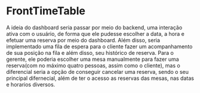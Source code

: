 # FrontTimeTable

A ideia do dashboard seria passar por meio do backend, uma interação ativa com o usuário, de forma que ele pudesse escolher a data, a hora e efetuar uma reserva por meio do dashboard.
Além disso, seria implementado uma fila de espera para o cliente fazer um acompanhamento de sua posição na fila e além disso, seu histórico de reserva.
Para o gerente, ele poderia escolher uma mesa manualmente para fazer uma reserva(com no máximo quatro pessoas, assim como o cliente), mas o diferencial seria a opção de conseguir cancelar uma reserva, sendo o seu principal difernecial, além de ter o acesso as reservas das mesas, nas datas e horarios diversos.
